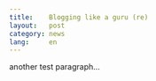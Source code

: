 ```yaml
---
title:    Blogging like a guru (re)
layout:   post
category: news
lang:     en
---
```


another test paragraph...